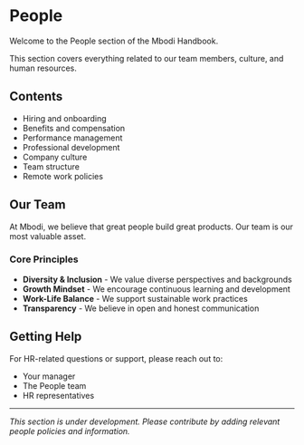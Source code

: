 # People

Welcome to the People section of the Mbodi Handbook.

This section covers everything related to our team members, culture, and human resources.

## Contents

- Hiring and onboarding
- Benefits and compensation
- Performance management
- Professional development
- Company culture
- Team structure
- Remote work policies

## Our Team

At Mbodi, we believe that great people build great products. Our team is our most valuable asset.

### Core Principles

- **Diversity & Inclusion** - We value diverse perspectives and backgrounds
- **Growth Mindset** - We encourage continuous learning and development
- **Work-Life Balance** - We support sustainable work practices
- **Transparency** - We believe in open and honest communication

## Getting Help

For HR-related questions or support, please reach out to:

- Your manager
- The People team
- HR representatives

---

*This section is under development. Please contribute by adding relevant people policies and information.*
